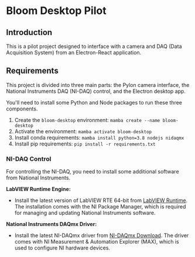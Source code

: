 # Bloom Desktop Pilot

## Introduction
This is a pilot project designed to interface with a camera and DAQ (Data Acquisition System) from an Electron-React application.

## Requirements
This project is divided into three main parts: the Pylon camera interface, the National Instruments DAQ (NI-DAQ) control, and the Electron desktop app.

You'll need to install some Python and Node packages to run these three components.

1. Create the `bloom-desktop` environment: `mamba create --name bloom-desktop`
2. Activate the environment: `mamba activate bloom-desktop`
3. Install conda requirements: `mamba install python=3.8 nodejs nidaqmx`
3. Install pip requirements:
   `pip install -r requirements.txt`

### NI-DAQ Control
For controlling the NI-DAQ, you need to install some additional software from National Instruments.

**LabVIEW Runtime Engine:**
- Install the latest version of LabVIEW RTE 64-bit from [LabVIEW Runtime](https://www.ni.com/en-us/support/downloads/software-products/download.labview-runtime.html#484336). The installation comes with the NI Package Manager, which is required for managing and updating National Instruments software.

**National Instruments DAQmx Driver:**
- Install the latest NI-DAQmx driver from [NI-DAQmx Download](https://www.ni.com/en/support/downloads/drivers/download.ni-daq-mx.html#494676). The driver comes with NI Measurement & Automation Explorer (MAX), which is used to configure NI hardware devices.

